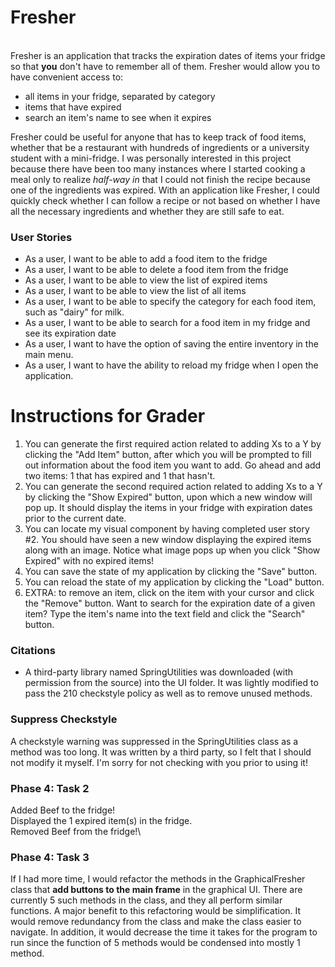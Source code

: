 # Fresher
\
Fresher is an application that tracks the expiration dates
of items your fridge so that **you** don't have to remember all 
of them. Fresher would allow you to have convenient access to:

- all items in your fridge, separated by category
- items that have expired
- search an item's name to see when it expires


Fresher could be useful for anyone that has to keep track of 
food items, whether that be a restaurant with hundreds of 
ingredients or a university student with a mini-fridge. 
I was personally interested in this project because there 
have been too many instances where I started cooking a meal 
only to realize _half-way in_ that I could not finish the 
recipe because one of the ingredients was expired. With an 
application like Fresher, I could quickly check whether I can
follow a recipe or not based on whether I have all the 
necessary ingredients and whether they are still 
safe to eat.

### User Stories
- As a user, I want to be able to add a food item to the fridge
- As a user, I want to be able to delete a food item from the fridge
- As a user, I want to be able to view the list of expired items
- As a user, I want to be able to view the list of all items
- As a user, I want to be able to specify the category for each food item, such as "dairy" for milk.
- As a user, I want to be able to search for a food item in my fridge and see its expiration date
- As a user, I want to have the option of saving the entire inventory in the main menu.
- As a user, I want to have the ability to reload my fridge when I open the application.

# Instructions for Grader
1. You can generate the first required action related to adding Xs 
   to a Y by clicking the "Add Item" button, after which you 
   will be prompted to fill out information about the 
   food item you want to add. Go ahead and add two items: 1 that has
   expired and 1 that hasn't.
2. You can generate the second required action related to adding
   Xs to a Y by clicking the "Show Expired" button, 
   upon which a new window will pop up. It should display the items in
   your fridge with expiration dates prior to the current date.
3. You can locate my visual component by having completed user story #2. You
   should have seen a new window displaying the expired items along 
   with an image. Notice what image pops up when you click
   "Show Expired" with no expired items!
4. You can save the state of my application by clicking the "Save" button.
5. You can reload the state of my application by clicking the "Load" button.
6. EXTRA: to remove an item, click on the item with your cursor and
          click the "Remove" button. Want to search for the expiration 
          date of a given item? Type the item's name into the text field
          and click the "Search" button.
   

### Citations
- A third-party library named SpringUtilities was downloaded 
  (with permission from the source) into the UI folder. It was lightly
  modified to pass the 210 checkstyle policy as well as to remove unused methods.

### Suppress Checkstyle
A checkstyle warning was suppressed in the SpringUtilities class as a method was too long.
It was written by a third party, so I felt that I should not modify it myself. 
I'm sorry for not checking with you prior to using it!

### Phase 4: Task 2
Added Beef to the fridge! \
Displayed the 1 expired item(s) in the fridge.\
Removed Beef from the fridge!\

### Phase 4: Task 3
If I had more time, I would refactor the methods in the
GraphicalFresher class that **add buttons to the main frame** 
in the graphical UI. There are currently 5 such methods in
the class, and they all perform similar functions. A major 
benefit to this refactoring would be simplification. It would
remove redundancy from the class and make the class easier
to navigate. In addition, it would decrease the time it takes
for the program to run since the function of 5 methods would
be condensed into mostly 1 method. 
